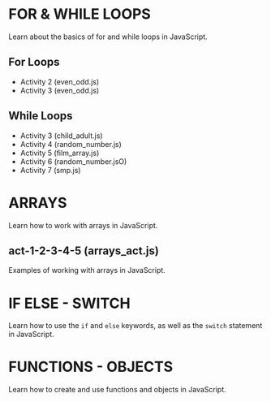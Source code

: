 # FOR & WHILE LOOPS

Learn about the basics of for and while loops in JavaScript.

## For Loops

- Activity 2 (even_odd.js)
- Activity 3 (even_odd.js)

## While Loops

- Activity 3 (child_adult.js)
- Activity 4 (random_number.js)
- Activity 5 (film_array.js)
- Activity 6 (random_number.jsO)
- Activity 7 (smp.js)

# ARRAYS

Learn how to work with arrays in JavaScript.

## act-1-2-3-4-5 (arrays_act.js)

Examples of working with arrays in JavaScript.

# IF ELSE - SWITCH

Learn how to use the `if` and `else` keywords, as well as the `switch` statement in JavaScript.

# FUNCTIONS - OBJECTS

Learn how to create and use functions and objects in JavaScript.
